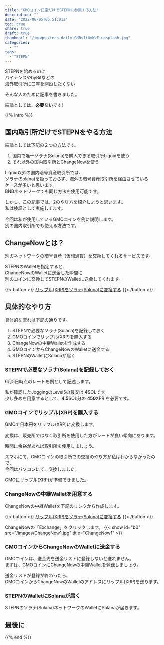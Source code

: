 ```yaml
---
title: "GMOコイン口座だけでSTEPNに参画する方法"
description: ""
date: "2022-06-05T05:51:01Z"
toc: true
share: true
draft: true
thumbnail: "/images/tech-daily-GdRvIi8mWzE-unsplash.jpg"
categories:
  - ""
tags:
  - "STEPN"
---
```


STEPNを始めるのに  
バイナンスやbyBitなどの   
海外取引所に口座を開設したくない  

そんな人のために記事を書きました。

結論としては、**必要ない**です!

<!--more-->

{{% intro %}} 

## 国内取引所だけでSTEPNをやる方法

結論としては下記の２つの方法です。
1. 国内で唯一ソラナ(Solana)を購入できる取引所Liquidを使う
2. それ以外の国内取引所とChangeNowを使う

Liquid以外の国内暗号資産取引所では、  
ソラナ(Solana)を扱っておらず、海外の暗号資産取引所を経由させている  
ケースが多いと思います。  
BNBネットワークでも同じ方法を使用可能です。

しかし、この記事では、2のやり方を紹介しようと思います。  
私は検証として実施してます。  

今回は私が使用しているGMOコインを例に説明します。  
別の国内取引所でも使える方法です。  

## ChangeNowとは？

別のネットワークの暗号資産（仮想通貨）を交換してくれるサービスです。  
  
STEPNのWalletを指定すると、  
ChangeNowのWalletに送金した瞬間に  
別のコインに交換してSTEPNのWalletに送金してくれます。

{{< button >}}
<a href="https://changenow.io?link_id=f7a43f719a3c6e&amount=450&from=xrp&to=sol" target="_blank">リップル(XRP)をソラナ(Solona)に変換する</a>
{{< /button >}}

## 具体的なやり方

具体的な流れは下記の通りです。
1. STEPNで必要なソラナ(Solana)を記録しておく
2. GMOコインでリップル(XRP)を購入する
3. ChangeNowの中継Walletを作成する
4. GMOコインからChangeNowのWalletに送金する
5. STEPNのWalletにSolanaが届く

### STEPNで必要なソラナ(Solana)を記録しておく

6月5日時点のレートを例として記述します。  
   
私が確認したJoggingのLevel5の最安は **4**SOLです。    
少し多めを用意するとして、**4.5**SOL分の **450**XPR を必要です。

### GMOコインでリップル(XRP)を購入する

GMOで日本円をリップル(XRP)に変換します。  
  
変換は、販売所ではなく取引所を使用した方がレートが良い傾向にあります。 
   
時間に余裕があれば取引所を使用しましょう。  
  
スマホにて、GMOコインの取引所での交換のやり方が私はわからなかったので、   
今回はパソコンにて、交換しました。   
  
GMOにリップル(XRP)が準備できました。  

### ChangeNowの中継Walletを用意する

ChangeNowの中継Walletを下記のリンクから作成します。

{{< button >}}
<a href="https://changenow.io?link_id=f7a43f719a3c6e&amount=450&from=xrp&to=sol" target="_blank">リップル(XRP)をソラナ(Solona)に変換する</a>
{{< /button >}}

ChangeNowの「Exchange」をクリックします。
{{< show id="b0" src="/images/ChangeNow1.jpg" title="ChangeNow1" >}}

### GMOコインからChangeNowのWalletに送金する

GMOコインは、送金先を送金リストに登録しないと送れません。  
まずは、GMOコインにChangeNowの中継Walletを登録しましょう。

送金リストが登録が終わったら、  
GMOコインからChangeNowのWalletのアドレスにリップル(XRP)を送ります。

### STEPNのWalletにSolanaが届く

STEPNのソラナ(Solana)ネットワークのWalletにSolanaが届きます。

## 最後に

{{% end %}} 

